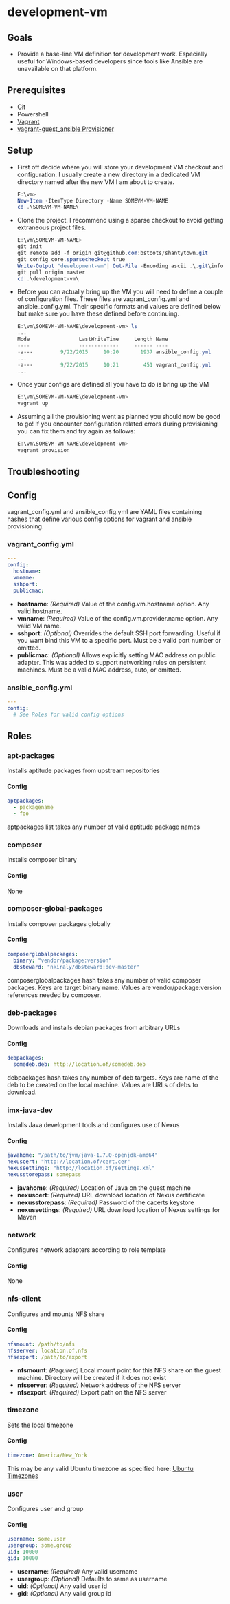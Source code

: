 # development-vm

## Goals
* Provide a base-line VM definition for development work.  Especially useful for 
  Windows-based developers since tools like Ansible are unavailable on that platform.

## Prerequisites 
* [Git](https://git-scm.com/)
* Powershell
* [Vagrant](https://www.vagrantup.com)
* [vagrant-guest_ansible Provisioner](https://github.com/vovimayhem/vagrant-guest_ansible)

## Setup
* First off decide where you will store your development VM checkout and configuration. 
  I usually create a new directory in a dedicated VM directory named after the new VM
  I am about to create.
  ```powershell
  E:\vm> 
  New-Item -ItemType Directory -Name SOMEVM-VM-NAME
  cd .\SOMEVM-VM-NAME\
  ```

* Clone the project.  I recommend using a sparse checkout to avoid getting 
  extraneous project files.
  ```powershell
  E:\vm\SOMEVM-VM-NAME>
  git init
  git remote add -f origin git@github.com:bstoots/shantytown.git
  git config core.sparsecheckout true
  Write-Output "development-vm"| Out-File -Encoding ascii .\.git\info\sparse-checkout
  git pull origin master
  cd .\development-vm\
  ```

* Before you can actually bring up the VM you will need to define a couple of configuration
  files.  These files are vagrant_config.yml and ansible_config.yml.  Their specific
  formats and values are defined below but make sure you have these defined before continuing.
  ```powershell
  E:\vm\SOMEVM-VM-NAME\development-vm> ls
  ...
  Mode                LastWriteTime     Length Name
  ----                -------------     ------ ----
  -a---         9/22/2015     10:20       1937 ansible_config.yml
  ...
  -a---         9/22/2015     10:21        451 vagrant_config.yml
  ...
  ```

* Once your configs are defined all you have to do is bring up the VM
  ```powershell
  E:\vm\SOMEVM-VM-NAME\development-vm>
  vagrant up
  ```

* Assuming all the provisioning went as planned you should now be good to go!  If 
  you encounter configuration related errors during provisioning you can fix them and 
  try again as follows:
  ```powershell
  E:\vm\SOMEVM-VM-NAME\development-vm>
  vagrant provision
  ```

## Troubleshooting

## Config
vagrant_config.yml and ansible_config.yml are YAML files containing hashes that define
various config options for vagrant and ansible provisioning.

### vagrant_config.yml
```yaml
---
config:
  hostname: 
  vmname: 
  sshport: 
  publicmac: 
```

* **hostname**: _(Required)_ Value of the config.vm.hostname option.  Any valid hostname.
* **vmname**: _(Required)_ Value of the config.vm.provider.name option.  Any valid VM name.
* **sshport**: _(Optional)_ Overrides the default SSH port forwarding.  Useful if you want
  bind this VM to a specific port.  Must be a valid port number or omitted.
* **publicmac**: _(Optional)_ Allows explicitly setting MAC address on public adapter.
  This was added to support networking rules on persistent machines.  Must be a valid MAC
  address, auto, or omitted.

### ansible_config.yml
```yaml
---
config:
  # See Roles for valid config options
```

## Roles

### apt-packages
Installs aptitude packages from upstream repositories
#### Config
```yaml
aptpackages:
  - packagename
  - foo
```
aptpackages list takes any number of valid aptitude package names

### composer
Installs composer binary
#### Config
None

### composer-global-packages
Installs composer packages globally
#### Config
```yaml
composerglobalpackages:
  binary: "vendor/package:version"
  dbsteward: "nkiraly/dbsteward:dev-master"
```
composerglobalpackages hash takes any number of valid composer packages.  Keys are
target binary name.  Values are vendor/package:version references needed by composer.

### deb-packages
Downloads and installs debian packages from arbitrary URLs
#### Config
```yaml
debpackages:
  somedeb.deb: http://location.of/somedeb.deb
```
debpackages hash takes any number of deb targets.  Keys are name of the deb to be 
created on the local machine.  Values are URLs of debs to download.

### imx-java-dev
Installs Java development tools and configures use of Nexus
#### Config
```yaml
javahome: "/path/to/jvm/java-1.7.0-openjdk-amd64"
nexuscert: "http://location.of/cert.cer"
nexussettings: "http://location.of/settings.xml"
nexusstorepass: somepass
```

* **javahome**: _(Required)_ Location of Java on the guest machine
* **nexuscert**: _(Required)_ URL download location of Nexus certificate
* **nexusstorepass**: _(Required)_ Password of the cacerts keystore
* **nexussettings**: _(Required)_ URL download location of Nexus settings for Maven

### network
Configures network adapters according to role template
#### Config
None

### nfs-client
Configures and mounts NFS share
#### Config
```yaml
nfsmount: /path/to/nfs
nfsserver: location.of.nfs
nfsexport: /path/to/export
```

* **nfsmount**: _(Required)_ Local mount point for this NFS share on the guest machine. 
  Directory will be created if it does not exist
* **nfsserver**: _(Required)_ Network address of the NFS server
* **nfsexport**: _(Required)_ Export path on the NFS server

### timezone
Sets the local timezone
#### Config
```yaml
timezone: America/New_York
```

This may be any valid Ubuntu timezone as specified here: [Ubuntu Timezones](http%3A%2F%2Fmanpages.ubuntu.com%2Fmanpages%2Fsaucy%2Fman3%2FDateTime%3A%3ATimeZone%3A%3ACatalog.3pm.html)

### user
Configures user and group
#### Config
```yaml
username: some.user
usergroup: some.group
uid: 10000
gid: 10000
```

* **username**: _(Required)_ Any valid username
* **usergroup**: _(Optional)_ Defaults to same as username
* **uid**: _(Optional)_ Any valid user id
* **gid**: _(Optional)_ Any valid group id

